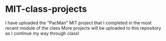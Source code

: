 # MIT-class-projects
I have uploaded the "PacMan" MIT project that I completed in the most recent module of the class
More projects will be uploaded to this repository as I continue my way through class!

